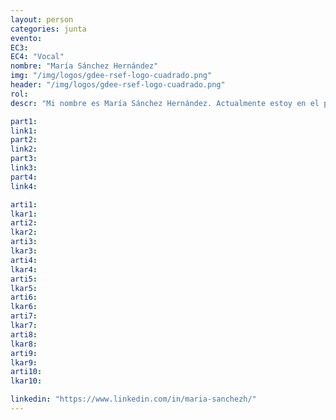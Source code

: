 ```yaml
---
layout: person
categories: junta
evento: 
EC3: 
EC4: "Vocal"
nombre: "María Sánchez Hernández"
img: "/img/logos/gdee-rsef-logo-cuadrado.png"
header: "/img/logos/gdee-rsef-logo-cuadrado.png"
rol: 
descr: "Mi nombre es María Sánchez Hernández. Actualmente estoy en el primer año de doctorado en la Universidad de País Vasco (UPV/EHU), trabajando en el desarrollo de dispositivos fotónicos para aplicaciones en óptica cuántica y no lineal. Como Vocal quiero colaborar en distintas iniciativas de orientación, de creación de lazos entre nosotros y de profundización en las diversas ramas de la Física, tanto desde el punto de vista científico como académico. Espero aportar un poquito de mí, de mi experiencia, y de mi campo pero, sobre todo, ¡espero aportar ideas, ilusión y ganas!"

part1: 
link1: 
part2: 
link2: 
part3:
link3:
part4:
link4:

arti1:
lkar1: 
arti2:
lkar2:
arti3:
lkar3:
arti4:
lkar4:
arti5:
lkar5: 
arti6:
lkar6:
arti7:
lkar7: 
arti8:
lkar8:
arti9:
lkar9:
arti10:
lkar10:

linkedin: "https://www.linkedin.com/in/maria-sanchezh/"
---
```

